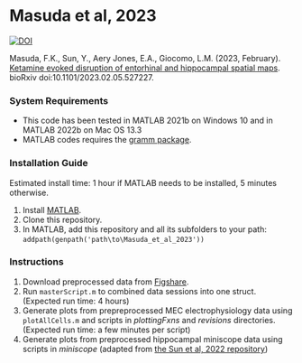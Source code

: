 # Masuda et al, 2023 

[![DOI](https://www.zenodo.org/badge/DOI/10.5281/zenodo.7903214.svg)](https://doi.org/10.5281/zenodo.7903214)


Masuda, F.K., Sun, Y., Aery Jones, E.A., Giocomo, L.M. (2023, February). [Ketamine evoked disruption of entorhinal and hippocampal spatial maps](https://www.biorxiv.org/content/10.1101/2023.02.05.527227v1). bioRxiv doi:10.1101/2023.02.05.527227.

### System Requirements
* This code has been tested in MATLAB 2021b on Windows 10 and in MATLAB 2022b on Mac OS 13.3
* MATLAB codes requires the [gramm package](https://www.mathworks.com/matlabcentral/fileexchange/54465-gramm-complete-data-visualization-toolbox-ggplot2-r-like).

### Installation Guide
Estimated install time: 1 hour if MATLAB needs to be installed, 5 minutes otherwise.
1. Install [MATLAB](https://www.mathworks.com/help/install/install-products.html).
2. Clone this repository.
3. In MATLAB, add this repository and all its subfolders to your path:
`addpath(genpath('path\to\Masuda_et_al_2023'))`

### Instructions
1. Download preprocessed data from [Figshare](https://doi.org/10.6084/m9.figshare.22696309).
2. Run `masterScript.m` to combined data sessions into one struct. (Expected run time: 4 hours)
3. Generate plots from prepreprocessed MEC electrophysiology data using `plotAllCells.m` and scripts in _plottingFxns_ and _revisions_ directories. (Expected run time: a few minutes per script)
4. Generate plots from preprocessed hippocampal miniscope data using scripts in _miniscope_ (adapted from [the Sun et al, 2022 repository](https://github.com/yanjuns/Sun_Giocomo_2022_NComms))
